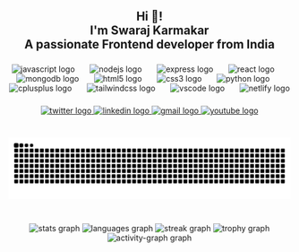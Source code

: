 <h2 align="center">Hi 👋!<br>I'm Swaraj Karmakar <br>A passionate Frontend developer from India</h2>

###

<div align="center">
  <img src="https://skillicons.dev/icons?i=js" height="61" alt="javascript logo"  />
  <img width="19" />
  <img src="https://skillicons.dev/icons?i=nodejs" height="61" alt="nodejs logo"  />
  <img width="19" />
  <img src="https://skillicons.dev/icons?i=express" height="61" alt="express logo"  />
  <img width="19" />
  <img src="https://skillicons.dev/icons?i=react" height="61" alt="react logo"  />
  <img width="19" />
  <img src="https://cdn.simpleicons.org/mongodb/47A248" height="61" alt="mongodb logo"  />
  <img width="19" />
  <img src="https://skillicons.dev/icons?i=html" height="61" alt="html5 logo"  />
  <img width="19" />
  <img src="https://skillicons.dev/icons?i=css" height="61" alt="css3 logo"  />
  <img width="19" />
  <img src="https://skillicons.dev/icons?i=py" height="61" alt="python logo"  />
  <img width="19" />
  <img src="https://skillicons.dev/icons?i=cpp" height="61" alt="cplusplus logo"  />
  <img width="19" />
  <img src="https://skillicons.dev/icons?i=tailwind" height="61" alt="tailwindcss logo"  />
  <img width="19" />
  <img src="https://skillicons.dev/icons?i=vscode" height="61" alt="vscode logo"  />
  <img width="19" />
  <img src="https://skillicons.dev/icons?i=netlify" height="61" alt="netlify logo"  />
</div>

###

<div align="center">
  <a href="https://twitter.com/hello_swaraj" target="_blank">
    <img src="https://img.shields.io/static/v1?message=Twitter&logo=twitter&label=&color=1DA1F2&logoColor=white&labelColor=&style=for-the-badge" height="35" alt="twitter logo"  />
  </a>
  <a href="https://www.linkedin.com/in/swaraj-karmakar/" target="_blank">
    <img src="https://img.shields.io/static/v1?message=LinkedIn&logo=linkedin&label=&color=0077B5&logoColor=white&labelColor=&style=for-the-badge" height="35" alt="linkedin logo"  />
  </a>
  <a href="swarajkarmakar5@gmail.com" target="_blank">
    <img src="https://img.shields.io/static/v1?message=Gmail&logo=gmail&label=&color=D14836&logoColor=white&labelColor=&style=for-the-badge" height="35" alt="gmail logo"  />
  </a>
  <a href="www.youtube.com/@ToxicSwaraj" target="_blank">
    <img src="https://img.shields.io/static/v1?message=Youtube&logo=youtube&label=&color=FF0000&logoColor=white&labelColor=&style=for-the-badge" height="35" alt="youtube logo"  />
  </a>
</div>

###

<br clear="both">

<img src="https://raw.githubusercontent.com/karmakarswaraj/karmakarswaraj/output/snake.svg" alt="Snake animation" />

###

<br clear="both">

<div align="center">
  <img src="https://github-readme-stats.vercel.app/api?username=karmakarswaraj&hide_title=false&hide_rank=false&show_icons=false&include_all_commits=false&count_private=false&disable_animations=false&theme=dark&locale=en&hide_border=false&order=1" height="150" alt="stats graph"  />
  <img src="https://github-readme-stats.vercel.app/api/top-langs?username=karmakarswaraj&locale=en&hide_title=false&layout=compact&card_width=320&langs_count=5&theme=dark&hide_border=false&order=2" height="150" alt="languages graph"  />
  <img src="https://streak-stats.demolab.com?user=karmakarswaraj&locale=en&mode=daily&theme=dark&hide_border=false&border_radius=5&order=3" height="150" alt="streak graph"  />
  <img src="https://github-profile-trophy.vercel.app?username=karmakarswaraj&theme=dracula&column=-1&row=1&margin-w=8&margin-h=8&no-bg=true&no-frame=true&order=4" height="150" alt="trophy graph"  />
  <img src="https://github-readme-activity-graph.vercel.app/graph?username=karmakarswaraj&radius=16&theme=react&area=true&order=5&hide_border=true&hide_title=true" height="300" alt="activity-graph graph"  />
</div>

###
